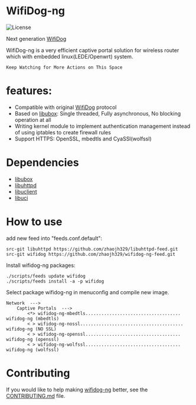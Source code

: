 # WifiDog-ng

![](https://img.shields.io/badge/license-GPLV3-brightgreen.svg?style=plastic "License")

[libuhttpd]: https://github.com/zhaojh329/libuhttpd
[libubox]: https://git.lede-project.org/?p=project/libubox.git
[libuclient]: https://git.lede-project.org/?p=project/uclient.git
[libuci]: https://git.lede-project.org/?p=project/uci.git
[WifiDog]: https://github.com/wifidog/wifidog-gateway

Next generation [WifiDog]

WifiDog-ng is a very efficient captive portal solution for wireless router which with
embedded linux(LEDE/Openwrt) system. 

`Keep Watching for More Actions on This Space`

# features:
* Compatible with original [WifiDog] protocol
* Based on [libubox]: Single threaded, Fully asynchronous, No blocking operation at all
* Writing kernel module to implement authentication management instead of using iptables to create firewall rules
* Support HTTPS: OpenSSL, mbedtls and CyaSSl(wolfssl)

# Dependencies
* [libubox]
* [libuhttpd]
* [libuclient]
* [libuci]

# How to use
add new feed into "feeds.conf.default":

    src-git libuhttpd https://github.com/zhaojh329/libuhttpd-feed.git
    src-git wifidog https://github.com/zhaojh329/wifidog-ng-feed.git

Install wifidog-ng packages:

    ./scripts/feeds update wifidog
    ./scripts/feeds install -a -p wifidog

Select package wifidog-ng in menuconfig and compile new image.

    Network  --->
        Captive Portals  --->
            <*> wifidog-ng-mbedtls.................................... wifidog-ng (mbedtls)
            < > wifidog-ng-nossl....................................... wifidog-ng (NO SSL)
            < > wifidog-ng-openssl.................................... wifidog-ng (openssl)
            < > wifidog-ng-wolfssl.................................... wifidog-ng (wolfssl)

# Contributing
If you would like to help making [wifidog-ng](https://github.com/zhaojh329/wifidog-ng) better,
see the [CONTRIBUTING.md](https://github.com/zhaojh329/wifidog-ng/blob/master/CONTRIBUTING.md) file.
